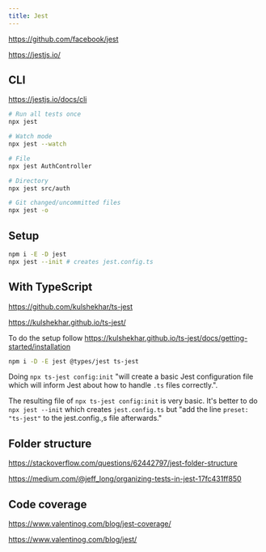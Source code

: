 ```yaml
---
title: Jest
---
```


https://github.com/facebook/jest

https://jestjs.io/

## CLI

https://jestjs.io/docs/cli

```bash
# Run all tests once
npx jest

# Watch mode
npx jest --watch

# File
npx jest AuthController

# Directory
npx jest src/auth

# Git changed/uncommitted files
npx jest -o
```

## Setup

```bash
npm i -E -D jest
npx jest --init # creates jest.config.ts
```

## With TypeScript

https://github.com/kulshekhar/ts-jest

https://kulshekhar.github.io/ts-jest/

To do the setup follow https://kulshekhar.github.io/ts-jest/docs/getting-started/installation

```bash
npm i -D -E jest @types/jest ts-jest
```

Doing `npx ts-jest config:init` "will create a basic Jest configuration file which will inform Jest about how to handle `.ts` files correctly.".

The resulting file of `npx ts-jest config:init` is very basic. It's better to do `npx jest --init` which creates `jest.config.ts` but "add the line `preset: "ts-jest"` to the jest.config.,s file afterwards."

## Folder structure

https://stackoverflow.com/questions/62442797/jest-folder-structure

https://medium.com/@jeff_long/organizing-tests-in-jest-17fc431ff850

## Code coverage

https://www.valentinog.com/blog/jest-coverage/

https://www.valentinog.com/blog/jest/
